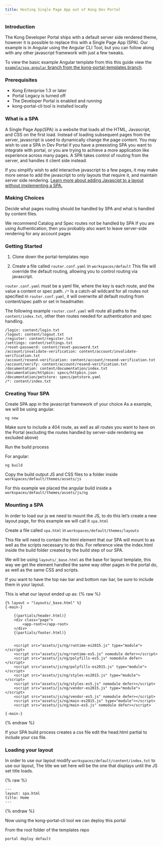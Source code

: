 ```yaml
---
title: Hosting Single Page App out of Kong Dev Portal
---
```


### Introduction

The Kong Developer Portal ships with a default server side rendered theme, however it is possible to replace this with a Single Page App (SPA). Our example is in Angular using the Angular CLI Tool, but you can follow along with any other javascript framework with just a few tweaks.

To view the basic example Angular template from this this guide view the [`example/spa-angular` branch from the kong-portal-templates branch](https://github.com/Kong/kong-portal-templates/tree/example/spa-angular).

### Prerequisites

* Kong Enterprise 1.3 or later
* Portal Legacy is turned off
* The Developer Portal is enabled and running
* kong-portal-cli tool is installed locally

### What is a SPA

A Single Page App(SPA) is a website that loads all the HTML, Javascript, and CSS on the first load. Instead of loading subsequent pages from the server, javascript is used to dynamically change the page content. You may wish to use a SPA in Dev Portal if you have a preexisting SPA you want to integrate with portal, or you are trying to achieve a more application like experience across many pages. A SPA takes control of routing from the server, and handles it client side instead.

If you simplify wish to add interactive javascript to a few pages, it may make more sense to add the javascript to only layouts that require it, and maintain server side rendering. [Learn more about adding Javascipt to a layout without implementing a SPA.](/enterprise/{{page.kong_version}}/developer-portal/theme-customization/adding-javascript-assets)

### Making Choices

Decide what pages routing should be handled by SPA and what is handled by content files.

We recommend Catalog and Spec routes not be handled by SPA
If you are using Authentication, then you probably also want to leave server-side rendering for any account pages

### Getting Started
1. Clone down the portal-templates repo

2. Create a file called `router.conf.yaml` in `workspaces/default` This file will override the default routing, allowing you to control routing via javascript.

`router.conf.yaml` must be a yaml file, where the key is each route, and the value a content or spec path. `/*` Is a catch-all wildcard for all routes not specified in `router.conf.yaml`, it will overwrite all default routing from content/spec path or set in headmatter.

The following example `router.conf.yaml` will route all paths to the `content/index.txt`, other then routes needed for authentication and spec handling.

```
/login: content/login.txt
/logout: content/logout.txt
/register: content/register.txt
/settings: content/settings.txt
/reset-password: content/reset-password.txt
/account/invalidate-verification: content/account/invalidate-verification.txt
/account/resend-verification: content/account/resend-verification.txt
/account/verify: content/account/resend-verification.txt
/documentation: content/documentation/index.txt
/documentation/httpbin: specs/httpbin.json
/documentation/petstore: specs/petstore.yaml
/*: content/index.txt

```

### Creating Your SPA

Create SPA app in the javascript framework of your choice
As a example, we will be using angular.
```
ng new
```

Make sure to include a 404 route, as well as all routes you want to have on the Portal (excluding the routes handled by server-side rendering we excluded above)

Run the build process

For angular:
```
ng build
```

Copy the build output JS and CSS files to a folder inside `workspaces/default/themes/assets/js`

For this example we placed the angular build inside a `workspaces/default/themes/assets/js/ng`

### Mounting a SPA

In order to load our js we need to mount the JS, to do this let’s create a new layout page, for this example we will call it `spa.html`

Create a file called `spa.html` in `workspaces/default/themes/layouts`

This file will need to contain the html element that our SPA will mount to as well as the scripts necessary to do this.
For reference view the index.html inside the build folder created by the build step of our SPA.

We will be using `layouts/_base.html` as the base for layout template, this way we get the <head> element handled the same way other pages in the portal do, as well as the same CSS and scripts.

If you want to have the top nav bar and bottom nav bar, be sure to include them in your layout.

This is what our layout ended up as:
{% raw %}
```
{% layout = "layouts/_base.html" %}
{-main-}

    {(partials/header.html)}
    <div class="page">
        <app-root></app-root>
    </div>
    {(partials/footer.html)}


    <script src="assets/js/ng/runtime-es2015.js" type="module"></script>
    <script src="assets/js/ng/runtime-es5.js" nomodule defer></script>
    <script src="assets/js/ng/polyfills-es5.js" nomodule defer></script>
    <script src="assets/js/ng/polyfills-es2015.js" type="module"></script>
    <script src="assets/js/ng/styles-es2015.js" type="module"></script>
    <script src="assets/js/ng/styles-es5.js" nomodule defer></script>
    <script src="assets/js/ng/vendor-es2015.js" type="module"></script>
    <script src="assets/js/ng/vendor-es5.js" nomodule defer></script>
    <script src="assets/js/ng/main-es2015.js" type="module"></script>
    <script src="assets/js/ng/main-es5.js" nomodule defer></script>

{-main-}
```
{% endraw %}

If your SPA build process creates a css file edit the head.html partial to include your css file.

### Loading your layout

In order to use our layout modify `workspaces/default/content/index.txt` to use our layout,
The title we set here will be the one that displays until the JS set title loads.

{% raw %}
```
---
layout: spa.html
title: Home
---
```
{% endraw %}


Now using the kong-portal-cli tool we can deploy this portal

From the root folder of the templates repo
```
portal deploy default
```



